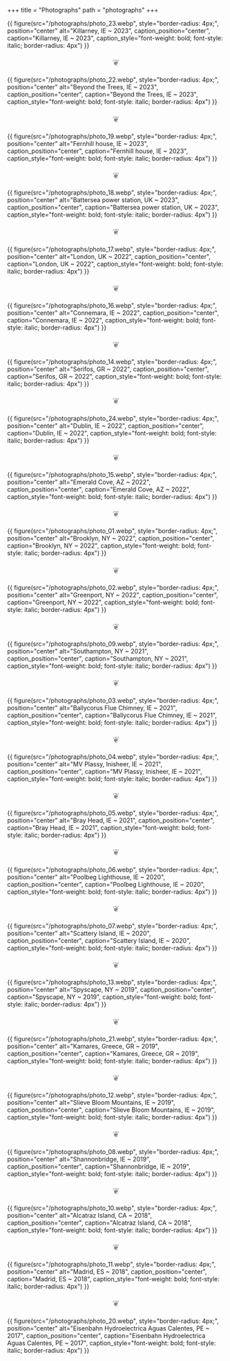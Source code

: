 +++
title = "Photographs"
path = "photographs"
+++

{{ figure(src="/photographs/photo_23.webp",
          style="border-radius: 4px;",
          position="center"
          alt="Killarney, IE ~ 2023",
          caption_position="center",
          caption="Killarney, IE ~ 2023",
          caption_style="font-weight: bold; font-style: italic; border-radius: 4px") }}

<p style="text-align:center; font-size: 1.2rem; opacity: 0.5;"> ❦ </p>

{{ figure(src="/photographs/photo_22.webp",
          style="border-radius: 4px;",
          position="center"
          alt="Beyond the Trees, IE ~ 2023",
          caption_position="center",
          caption="Beyond the Trees, IE ~ 2023",
          caption_style="font-weight: bold; font-style: italic; border-radius: 4px") }}

<p style="text-align:center; font-size: 1.2rem; opacity: 0.5;"> ❦ </p>

{{ figure(src="/photographs/photo_19.webp",
          style="border-radius: 4px;",
          position="center"
          alt="Fernhill house, IE ~ 2023",
          caption_position="center",
          caption="Fernhill house, IE ~ 2023",
          caption_style="font-weight: bold; font-style: italic; border-radius: 4px") }}

<p style="text-align:center; font-size: 1.2rem; opacity: 0.5;"> ❦ </p>

{{ figure(src="/photographs/photo_18.webp",
          style="border-radius: 4px;",
          position="center"
          alt="Battersea power station, UK ~ 2023",
          caption_position="center",
          caption="Battersea power station, UK ~ 2023",
          caption_style="font-weight: bold; font-style: italic; border-radius: 4px") }}

<p style="text-align:center; font-size: 1.2rem; opacity: 0.5;"> ❦ </p>

{{ figure(src="/photographs/photo_17.webp",
          style="border-radius: 4px;",
          position="center"
          alt="London, UK ~ 2022",
          caption_position="center",
          caption="London, UK ~ 2022",
          caption_style="font-weight: bold; font-style: italic; border-radius: 4px") }}

<p style="text-align:center; font-size: 1.2rem; opacity: 0.5;"> ❦ </p>

{{ figure(src="/photographs/photo_16.webp",
          style="border-radius: 4px;",
          position="center"
          alt="Connemara, IE ~ 2022",
          caption_position="center",
          caption="Connemara, IE ~ 2022",
          caption_style="font-weight: bold; font-style: italic; border-radius: 4px") }}

<p style="text-align:center; font-size: 1.2rem; opacity: 0.5;"> ❦ </p>

{{ figure(src="/photographs/photo_14.webp",
          style="border-radius: 4px;",
          position="center"
          alt="Serifos, GR ~ 2022",
          caption_position="center",
          caption="Serifos, GR ~ 2022",
          caption_style="font-weight: bold; font-style: italic; border-radius: 4px") }}

<p style="text-align:center; font-size: 1.2rem; opacity: 0.5;"> ❦ </p>

{{ figure(src="/photographs/photo_24.webp",
          style="border-radius: 4px;",
          position="center"
          alt="Dublin, IE ~ 2022",
          caption_position="center",
          caption="Dublin, IE ~ 2022",
          caption_style="font-weight: bold; font-style: italic; border-radius: 4px") }}

<p style="text-align:center; font-size: 1.2rem; opacity: 0.5;"> ❦ </p>

{{ figure(src="/photographs/photo_15.webp",
          style="border-radius: 4px;",
          position="center"
          alt="Emerald Cove, AZ ~ 2022",
          caption_position="center",
          caption="Emerald Cove, AZ ~ 2022",
          caption_style="font-weight: bold; font-style: italic; border-radius: 4px") }}

<p style="text-align:center; font-size: 1.2rem; opacity: 0.5;"> ❦ </p>

{{ figure(src="/photographs/photo_01.webp",
          style="border-radius: 4px;",
          position="center"
          alt="Brooklyn, NY ~ 2022",
          caption_position="center",
          caption="Brooklyn, NY ~ 2022",
          caption_style="font-weight: bold; font-style: italic; border-radius: 4px") }}

<p style="text-align:center; font-size: 1.2rem; opacity: 0.5;"> ❦ </p>

{{ figure(src="/photographs/photo_02.webp",
          style="border-radius: 4px;",
          position="center"
          alt="Greenport, NY ~ 2022",
          caption_position="center",
          caption="Greenport, NY ~ 2022",
          caption_style="font-weight: bold; font-style: italic; border-radius: 4px") }}

<p style="text-align:center; font-size: 1.2rem; opacity: 0.5;"> ❦ </p>

{{ figure(src="/photographs/photo_09.webp",
          style="border-radius: 4px;",
          position="center"
          alt="Southampton, NY ~ 2021",
          caption_position="center",
          caption="Southampton, NY ~ 2021",
          caption_style="font-weight: bold; font-style: italic; border-radius: 4px") }}

<p style="text-align:center; font-size: 1.2rem; opacity: 0.5;"> ❦ </p>

{{ figure(src="/photographs/photo_03.webp",
          style="border-radius: 4px;",
          position="center"
          alt="Ballycorus Flue Chimney, IE ~ 2021",
          caption_position="center",
          caption="Ballycorus Flue Chimney, IE ~ 2021",
          caption_style="font-weight: bold; font-style: italic; border-radius: 4px") }}

<p style="text-align:center; font-size: 1.2rem; opacity: 0.5;"> ❦ </p>

{{ figure(src="/photographs/photo_04.webp",
          style="border-radius: 4px;",
          position="center"
          alt="MV Plassy, Inisheer, IE ~ 2021",
          caption_position="center",
          caption="MV Plassy, Inisheer, IE ~ 2021",
          caption_style="font-weight: bold; font-style: italic; border-radius: 4px") }}

<p style="text-align:center; font-size: 1.2rem; opacity: 0.5;"> ❦ </p>

{{ figure(src="/photographs/photo_05.webp",
          style="border-radius: 4px;",
          position="center"
          alt="Bray Head, IE ~ 2021",
          caption_position="center",
          caption="Bray Head, IE ~ 2021",
          caption_style="font-weight: bold; font-style: italic; border-radius: 4px") }}

<p style="text-align:center; font-size: 1.2rem; opacity: 0.5;"> ❦ </p>

{{ figure(src="/photographs/photo_06.webp",
          style="border-radius: 4px;",
          position="center"
          alt="Poolbeg Lighthouse, IE ~ 2020",
          caption_position="center",
          caption="Poolbeg Lighthouse, IE ~ 2020",
          caption_style="font-weight: bold; font-style: italic; border-radius: 4px") }}

<p style="text-align:center; font-size: 1.2rem; opacity: 0.5;"> ❦ </p>

{{ figure(src="/photographs/photo_07.webp",
          style="border-radius: 4px;",
          position="center"
          alt="Scattery Island, IE ~ 2020",
          caption_position="center",
          caption="Scattery Island, IE ~ 2020",
          caption_style="font-weight: bold; font-style: italic; border-radius: 4px") }}

<p style="text-align:center; font-size: 1.2rem; opacity: 0.5;"> ❦ </p>

{{ figure(src="/photographs/photo_13.webp",
          style="border-radius: 4px;",
          position="center"
          alt="Spyscape, NY ~ 2019",
          caption_position="center",
          caption="Spyscape, NY ~ 2019",
          caption_style="font-weight: bold; font-style: italic; border-radius: 4px") }}

<p style="text-align:center; font-size: 1.2rem; opacity: 0.5;"> ❦ </p>

{{ figure(src="/photographs/photo_21.webp",
          style="border-radius: 4px;",
          position="center"
          alt="Kamares, Greece, GR ~ 2019",
          caption_position="center",
          caption="Kamares, Greece, GR ~ 2019",
          caption_style="font-weight: bold; font-style: italic; border-radius: 4px") }}

<p style="text-align:center; font-size: 1.2rem; opacity: 0.5;"> ❦ </p>

{{ figure(src="/photographs/photo_12.webp",
          style="border-radius: 4px;",
          position="center"
          alt="Slieve Bloom Mountains, IE ~ 2019",
          caption_position="center",
          caption="Slieve Bloom Mountains, IE ~ 2019",
          caption_style="font-weight: bold; font-style: italic; border-radius: 4px") }}

<p style="text-align:center; font-size: 1.2rem; opacity: 0.5;"> ❦ </p>

{{ figure(src="/photographs/photo_08.webp",
          style="border-radius: 4px;",
          position="center"
          alt="Shannonbridge, IE ~ 2019",
          caption_position="center",
          caption="Shannonbridge, IE ~ 2019",
          caption_style="font-weight: bold; font-style: italic; border-radius: 4px") }}

<p style="text-align:center; font-size: 1.2rem; opacity: 0.5;"> ❦ </p>

{{ figure(src="/photographs/photo_10.webp",
          style="border-radius: 4px;",
          position="center"
          alt="Alcatraz Island, CA ~ 2018",
          caption_position="center",
          caption="Alcatraz Island, CA ~ 2018",
          caption_style="font-weight: bold; font-style: italic; border-radius: 4px") }}

<p style="text-align:center; font-size: 1.2rem; opacity: 0.5;"> ❦ </p>

{{ figure(src="/photographs/photo_11.webp",
          style="border-radius: 4px;",
          position="center"
          alt="Madrid, ES ~ 2018",
          caption_position="center",
          caption="Madrid, ES ~ 2018",
          caption_style="font-weight: bold; font-style: italic; border-radius: 4px") }}

<p style="text-align:center; font-size: 1.2rem; opacity: 0.5;"> ❦ </p>

{{ figure(src="/photographs/photo_20.webp",
          style="border-radius: 4px;",
          position="center"
          alt="Eisenbahn Hydroelectrica Aguas Calentes, PE ~ 2017",
          caption_position="center",
          caption="Eisenbahn Hydroelectrica Aguas Calentes, PE ~ 2017",
          caption_style="font-weight: bold; font-style: italic; border-radius: 4px") }}
